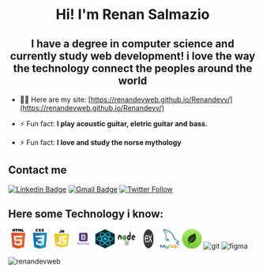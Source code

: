 <h1 align="center">Hi! I'm Renan Salmazio</h1>
<h2 align="center">I have a degree in computer science and currently study web development! i love the way the technology connect the peoples around the world</h2>

- 👨‍💻 Here are my site: [https://renandevweb.github.io/Renandevv/](https://renandevweb.github.io/Renandevv/)

- ⚡ Fun fact:  **I play acoustic guitar, eletric guitar and bass.**
- ⚡ Fun fact:  **I love and study the norse mythology**

## Contact me

[![Linkedin Badge](https://img.shields.io/badge/-RenanSalmazio-blue?style=flat-square&logo=Linkedin&logoColor=white&link=https://www.linkedin.com/in/renanarizasalmazio/)](https://www.linkedin.com/in/renanarizasalmazio/)   [![Gmail Badge](https://img.shields.io/badge/-renandevweb-c14438?style=flat-square&logo=Gmail&logoColor=white&link=mailto:RenanDevWeb)](mailto:renandevweb@gmail.com) [![Twitter Follow](https://img.shields.io/twitter/follow/renansalmazio?color=%231DA1F2&logo=Twitter&logoColor=1DA1F2&style=flat-square)](https://twitter.com/renansalmazio)


## Here some Technology i know: 

<p align="left">    
<img src="https://github.com/RenanDevWeb/RenanDevWeb/blob/master/html.png" alt="html5" width="40" height="40"/>
<img src="https://github.com/RenanDevWeb/RenanDevWeb/blob/master/css.png" alt="css3" width="40" height="40"/>
<img src="https://github.com/RenanDevWeb/RenanDevWeb/blob/master/js.png" alt="javascript" width="40" height="40"/>
<img src="https://github.com/RenanDevWeb/RenanDevWeb/blob/master/bootstrap.png" alt="bootstrap" width="40" height="40"/>
<img src="https://github.com/RenanDevWeb/RenanDevWeb/blob/master/react.png" alt="react" width="40" height="40"/>
<img src="https://github.com/RenanDevWeb/RenanDevWeb/blob/master/node.png" alt="nodejs" width="40" height="40"/>
<img src="https://github.com/RenanDevWeb/RenanDevWeb/blob/master/express.png" alt="express" width="40" height="40"/>
<img src="https://github.com/RenanDevWeb/RenanDevWeb/blob/master/mysql.png" alt="mysql" width="40" height="40"/>
<img src="https://github.com/RenanDevWeb/RenanDevWeb/blob/master/mongo.png" alt="mongodb" width="40" height="40"/>
<img src="https://www.vectorlogo.zone/logos/git-scm/git-scm-icon.svg" alt="git" width="40" height="40"/> 
<img src="https://www.vectorlogo.zone/logos/figma/figma-icon.svg" alt="figma" width="40" height="40"/>
</p>



 <p><img align="left" src="https://github-readme-stats.vercel.app/api/top-langs/?username=renandevweb&layout=compact&hide=html" alt="renandevweb" /></p>



<br>
<br>
<br>
<br>
<br>
<br>










